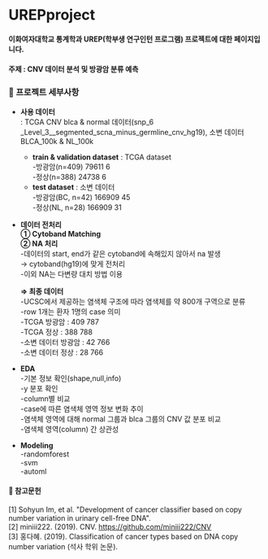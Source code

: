 # UREPproject
#### 이화여자대학교 통계학과 UREP(학부생 연구인턴 프로그램) 프로젝트에 대한 페이지입니다.
#### 주제 : CNV 데이터 분석 및 방광암 분류 예측
   
   
### 📑 프로젝트 세부사항
- **사용 데이터**  
  : TCGA CNV blca & normal 데이터(snp_6 _Level_3__segmented_scna_minus_germline_cnv_hg19), 소변 데이터 BLCA_100k & NL_100k
  - **train & validation dataset** : TCGA dataset  
    -방광암(n=409) 79611 6  
    -정상(n=388) 24738 6  
  - **test dataset** : 소변 데이터  
    -방광암(BC, n=42) 166909 45  
    -정상(NL, n=28) 166909 31  
  
- **데이터 전처리**  
  **① Cytoband Matching**  
  **② NA 처리**  
  -데이터의 start, end가 같은 cytoband에 속해있지 않아서 na 발생  
     → cytoband(hg19)에 맞게 전처리  
  -이외 NA는 다변량 대치 방법 이용  
      
  **⇒ 최종 데이터**  
  -UCSC에서 제공하는 염색체 구조에 따라 염색체를 약 800개 구역으로 분류  
  -row 1개는 환자 1명의 case 의미  
  -TCGA 방광암 : 409 787  
  -TCGA 정상 : 388 788  
  -소변 데이터 방광암 : 42 766  
  -소변 데이터 정상 : 28 766  

- **EDA**  
  -기본 정보 확인(shape,null,info)  
  -y 분포 확인  
  -column별 비교  
  -case에 따른 염색체 영역 정보 변화 추이  
  -염색체 영역에 대해 normal 그룹과 blca 그룹의 CNV 값 분포 비교  
  -염색체 영역(column) 간 상관성  
  
- **Modeling**  
  -randomforest  
  -svm  
  -automl  

   
#### 📑 참고문헌
[1] Sohyun Im, et al. "Development of cancer classifier based on copy number variation in urinary cell-free DNA".  
[2] miniii222. (2019). CNV. https://github.com/miniii222/CNV  
[3] 홍다혜. (2019). Classification of cancer types based on DNA copy number variation (석사 학위 논문).   

